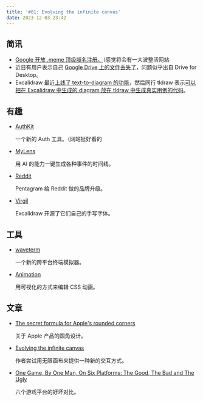 ```yaml
---
title: '#81: Evolving the infinite canvas'
date: 2023-12-03 23:42
---
```




## 简讯

- [Google 开放 .meme 顶级域名注册。](https://blog.google/products/registry/google-registry-meme-domain/)（感觉将会有一大波整活网站
- 近日有用户表示自己 [Google Drive 上的文件丢失了](https://9to5google.com/2023/11/27/google-drive-missing-file-desktop-app-sync/)，问题似乎出自 Drive for Desktop。
- Excalidraw 最近[上线了 text-to-diagram 的功能](https://twitter.com/excalidraw/status/1729163853546868802)，然后同行 tldraw 表示[可以把在 Excalidraw 中生成的 diagram 放在 tldraw 中生成真实用例的代码](https://twitter.com/tldraw/status/1729243682128236577)。

## 有趣

- [AuthKit](https://www.authkit.com/)
  
    一个新的 Auth 工具。（网站挺好看的
    
- [MyLens](https://mylens.ai/)
  
    用 AI 的能力一键生成各种事件的时间线。
    
- [Reddit](https://www.pentagram.com/work/reddit)
  
    Pentagram 给 Reddit 做的品牌升级。
    
- [Virgil](https://virgil.excalidraw.com/)
  
    Excalidraw 开源了它们自己的手写字体。
    

## 工具

- [waveterm](https://github.com/wavetermdev/waveterm)
  
    一个新的跨平台终端模拟器。
    
- [Animotion](https://cssanimotion.pages.dev/)
  
    用可视化的方式来编辑 CSS 动画。
    

## 文章

- [The secret formula for Apple's rounded corners](https://arun.is/blog/apple-rounded-corners/)
  
    关于 Apple 产品的圆角设计。
    
- [Evolving the infinite canvas](https://wattenberger.com/thoughts/evolving-the-infinite-canvas)
  
    作者尝试用无限画布来提供一种新的交互方式。
    
- [One Game, By One Man, On Six Platforms: The Good, The Bad and The Ugly](https://ruoyusun.com/2023/10/12/one-game-six-platforms.html)
  
    六个游戏平台的好坏对比。